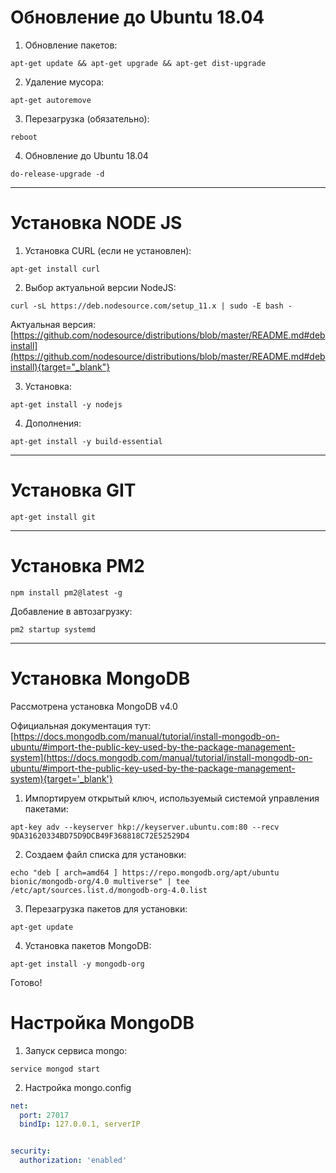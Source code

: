 <!-- TITLE: Базовая настройка сервера -->
<!-- SUBTITLE: A quick summary of Server -->

# Обновление до Ubuntu 18.04
1. Обновление пакетов:

`apt-get update && apt-get upgrade && apt-get dist-upgrade`

2. Удаление мусора:

`apt-get autoremove`

3. Перезагрузка (обязательно):

`reboot`

4. Обновление до Ubuntu 18.04

`do-release-upgrade -d`



-----



# Установка NODE JS
1. Установка CURL (если не установлен):

`apt-get install curl`

2. Выбор актуальной версии NodeJS:

`curl -sL https://deb.nodesource.com/setup_11.x | sudo -E bash -`

Актуальная версия: [https://github.com/nodesource/distributions/blob/master/README.md#debinstall](https://github.com/nodesource/distributions/blob/master/README.md#debinstall){target="_blank"}

3. Установка:

`apt-get install -y nodejs`

4. Дополнения:

`apt-get install -y build-essential`



-----



# Установка GIT

`apt-get install git`



-----


# Установка PM2


`npm install pm2@latest -g`


Добавление в автозагрузку:

`pm2 startup systemd`



-----



# Установка MongoDB

Рассмотрена установка MongoDB v4.0

Официальная документация тут: 
[https://docs.mongodb.com/manual/tutorial/install-mongodb-on-ubuntu/#import-the-public-key-used-by-the-package-management-system](https://docs.mongodb.com/manual/tutorial/install-mongodb-on-ubuntu/#import-the-public-key-used-by-the-package-management-system){target='_blank'}

1. Импортируем открытый ключ, используемый системой управления пакетами: 

`apt-key adv --keyserver hkp://keyserver.ubuntu.com:80 --recv 9DA31620334BD75D9DCB49F368818C72E52529D4`

2. Создаем файл списка для установки:

`echo "deb [ arch=amd64 ] https://repo.mongodb.org/apt/ubuntu bionic/mongodb-org/4.0 multiverse" | tee /etc/apt/sources.list.d/mongodb-org-4.0.list`

3. Перезагрузка пакетов для установки:

`apt-get update`

4. Установка пакетов MongoDB:

`apt-get install -y mongodb-org`

Готово!


# Настройка MongoDB
1. Запуск сервиса mongo:

`service mongod start`

2. Настройка mongo.config


```yaml
net:
  port: 27017
  bindIp: 127.0.0.1, serverIP


security:
  authorization: 'enabled'
```

